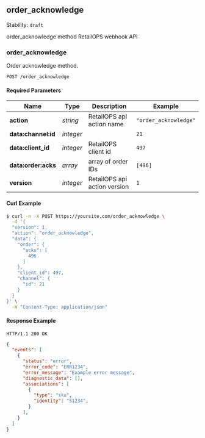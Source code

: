 ## <a name="resource-order_acknowledge_v1">order_acknowledge</a>

Stability: `draft`

order_acknowledge method RetailOPS webhook API

### order_acknowledge

Order acknowledge method.

```
POST /order_acknowledge
```

#### Required Parameters

| Name | Type | Description | Example |
| ------- | ------- | ------- | ------- |
| **action** | *string* | RetailOPS api action name | `"order_acknowledge"` |
| **data:channel:id** | *integer* |  | `21` |
| **data:client_id** | *integer* | RetailOPS client id | `497` |
| **data:order:acks** | *array* | array of order IDs | `[496]` |
| **version** | *integer* | RetailOPS api action version | `1` |



#### Curl Example

```bash
$ curl -n -X POST https://yoursite.com/order_acknowledge \
  -d '{
  "version": 1,
  "action": "order_acknowledge",
  "data": {
    "order": {
      "acks": [
        496
      ]
    },
    "client_id": 497,
    "channel": {
      "id": 21
    }
  }
}' \
  -H "Content-Type: application/json"
```


#### Response Example

```
HTTP/1.1 200 OK
```

```json
{
  "events": [
    {
      "status": "error",
      "error_code": "ERR1234",
      "error_message": "Example error message",
      "diagnostic_data": [],
      "associations": [
        {
          "type": "sku",
          "identity": "S1234",
        }
      ],
    }
  ]
}
```
